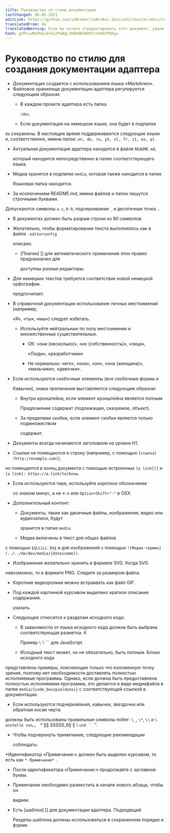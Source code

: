 ```yaml
---
title: Руководство по стилю документации
lastChanged: 06.05.2021
editLink: https://github.com/ioBroker/ioBroker.docs/edit/master/docs/ru/dev/adapterdocstyleguide.md
translatedFrom: de
translatedWarning: Если вы хотите отредактировать этот документ, удалите поле «translationFrom», в противном случае этот документ будет снова автоматически переведен
hash: gVPviuMsPHyCd+k12PaNgL3hB9dKVQ9VYcYm4GfPQkg=
---
```

# Руководство по стилю для создания документации адаптера
* Документация создается с использованием языка «Markdown».
* Файловое хранилище документации адаптера регулируется следующим образом:
  * В каждом проекте адаптера есть папка

    `/doc`.

  * Если документация на немецком языке, она будет в подпапке

`de` сохранены. В настоящее время поддерживаются следующие языки и, соответственно, имена папок: `en, de, ru, pt, nl, fr, it, es, pl`.

  * Актуальная документация адаптера находится в файле `README.md`,

    который находится непосредственно в папке соответствующего языка.

  * Медиа хранятся в подпапке `media`, которая также находится в папке

    Языковая папка находится.

  * За исключением README.md, имена файлов и папок пишутся строчными буквами.

Допускаются символы `a-z`, `0-9`, подчеркивание `_` и десятичная точка `.`.

* В документах должен быть разрыв строки из 80 символов.
* Желательно, чтобы форматирование текста выполнялось как в файле `.editorconfig`

  описано.

  * [Плагин] [] для автоматического применения этих правил предназначен для

    доступны разные редакторы.

* Для немецких текстов требуется соответствие новой немецкой орфографии.

  предпочитает.

* В справочной документации использование личных местоимений (например,

  «Я», «ты», «мы») следует избегать.

  * Используйте нейтральные по полу местоимения и множественные существительные.
    * ОК: «они (несколько)», «их (собственность)», «лица»,

      «Люди», «разработчики»

    * Не нормально: «его», «она», «он», «она (женщина)», «мальчики», «девочки».
* Если используются скобочные элементы (все скобочные формы и

  Кавычки), знаки препинания выставляются следующим образом:

  * Внутри кронштейна, если элемент кронштейна является полным

    Предложение содержит (подлежащее, сказуемое, объект).

  * За пределами скобки, если элемент скобки является только подмножеством

    содержит.

* Документы всегда начинаются заголовком на уровне H1.
* Ссылки не помещаются в строку (например, с помощью `[ссылка] (http://example.com)`),

но помещается в конец документа с помощью встроенных `[a link][]` и `[a link]: https://a.link/to/know`.

* Если используются тире, используйте короткое обозначение

  со знаком минус, а не «-» или `Option+Shift+"-"` в OSX.

* Дополнительный контент:
  * Документы, такие как двоичные файлы, изображения, видео или аудиозаписи, будут

    хранится в папке `media`.

  * Медиа включены в текст для общих файлов

с помощью `§§LLLLL_0§§` и для изображений с помощью `![Медиа-термин](../../de/dev/media/{dateiname})`.

  * Изображения желательно хранить в формате SVG. Когда SVG

невозможно, то в формате PNG. Следите за размером файла.

  * Короткие видеоролики можно встраивать как файл GIF.
  * Под каждой картинкой курсивом выделено краткое описание содержания.

    указать.

* Следующее относится к разделам исходного кода:
  * В зависимости от языка исходного кода должна быть выбрана соответствующая разметка. К

    Пример `\` \ `\`` для JavaScript.

  * Исходный текст может, но не обязательно, быть полным. Блоки исходного кода

представлены примеры, поясняющие только что изложенную точку зрения, поэтому нет необходимости доставлять полностью исполняемые программы. Однако, если должна быть предоставлена полностью исполняемая программа, это делается в виде медиафайла в папке `media/{code_beispieldatei}` с соответствующей ссылкой в документации.

* Если используются подчеркивания, кавычки, звездочки или обратная косая черта

должны быть использованы правильные символы побег: `\_`, `\*`, `\\` и ``\`` ` anstelle von `_`, ` * §§ SSSSS_6§ § \ ` und `` ` ''.

* Чтобы подчеркнуть примечание, следующие рекомендации

  соблюдать:

 *Идентификатор «Примечание:» должен быть выделен курсивом, то есть как `* Примечание* `.
  * После идентификатора «Примечание:» продолжайте с заглавной буквы.
  * Примечание необходимо разместить в начале нового абзаца, чтобы он

    виднее.

* Есть [шаблон] [] для документации адаптера. Подходящий

  Разделы шаблона должны использоваться в сохраненном порядке и форме.

[Plugin]: http://editorconfig.org/#download

[Vorlage]: dev/adaptertemplate